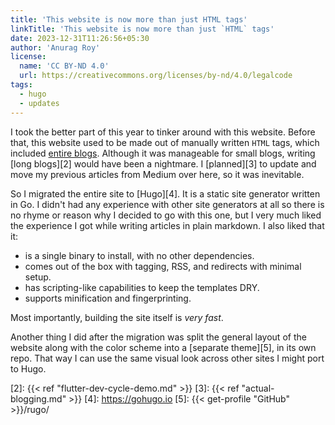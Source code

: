 ```yaml
---
title: 'This website is now more than just HTML tags'
linkTitle: 'This website is now more than just `HTML` tags'
date: 2023-12-31T11:26:56+05:30
author: 'Anurag Roy'
license:
  name: 'CC BY‑ND 4.0'
  url: https://creativecommons.org/licenses/by-nd/4.0/legalcode
tags:
  - hugo
  - updates
---
```

I took the better part of this year to tinker around with this website. Before
that, this website used to be made out of manually written `HTML` tags, which
included [entire blogs][1]. Although it was manageable for small blogs, writing
[long blogs][2] would have been a nightmare. I [planned][3] to update and move
my previous articles from Medium over here, so it was inevitable.

So I migrated the entire site to [Hugo][4]. It is a static site generator
written in Go. I didn't had any experience with other site generators at all so
there is no rhyme or reason why I decided to go with this one, but I very much
liked the experience I got while writing articles in plain markdown. I also
liked that it:

- is a single binary to install, with no other dependencies.
- comes out of the box with tagging, RSS, and redirects with minimal setup.
- has scripting-like capabilities to keep the templates DRY.
- supports minification and fingerprinting.

Most importantly, building the site itself is _very fast_.

Another thing I did after the migration was split the general layout of the
website along with the color scheme into a [separate theme][5], in its own repo.
That way I can use the same visual look across other sites I might port to Hugo.

[1]: https://github.com/royarg02/RoyARG02.github.io/blob/4294b27f90c5a46c26ae9e87246101df6cac6044/blogs/packages.html
[2]: {{< ref "flutter-dev-cycle-demo.md" >}}
[3]: {{< ref "actual-blogging.md" >}}
[4]: https://gohugo.io
[5]: {{< get-profile "GitHub" >}}/rugo/
